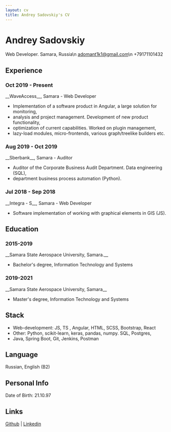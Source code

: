 ```yaml
---
layout: cv
title: Andrey Sadovskiy's CV
---
```

# Andrey Sadovskiy

Web Developer. Samara, Russia\n
adomant1k1@gmail.com\n
+79171101432


## Experience

<h3>Oct 2019 - Present</h3>
__WaveAccess__, Samara - Web Developer

- Implementation of a software product in Angular, a large solution for monitoring,
- analysis and project management. Development of new product functionality,
- optimization of current capabilities. Worked on plugin management,
- lazy-load modules, micro-frontends, various graph/treelike builders etc.

<h3>Aug 2019 - Oct 2019</h3>
__Sberbank__, Samara - Auditor

- Auditor of the Corporate Business Audit Department. Data engineering (SQL),
- department business process automation (Python). 

<h3>Jul 2018 - Sep 2018</h3>
__Integra - S__, Samara - Web Developer

- Software implementation of working with graphical elements in GIS (JS).


## Education
<h3>2015-2019</h3>
__Samara State Aerospace University, Samara.__

- Bachelor's degree, Information Technology and Systems

<h3>2019-2021</h3>
__Samara State Aerospace University, Samara__

- Master's degree, Information Technology and Systems


## Stack

- Web-development: JS, TS , Angular, HTML, SCSS, Bootstrap, React
- Other: Python, scikit-learn, keras, pandas, numpy. SQL, Postgres,
- Java, Spring Boot, Git, Jenkins, Postman


## Language

Russian, English (B2)


## Personal Info

Date of Birth: 21.10.97


## Links

<div id="webaddress">
<a href="https://github.com/adomant1k1">Github</a>
| <a href="https://www.linkedin.com/in/andrey-sadovskiy-a1b798209">Linkedin</a>
</div>



<!-- ### Footer

Last updated: Febr 2022 -->


